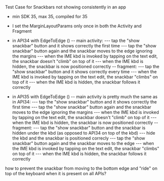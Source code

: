 Test Case for Snackbars not showing consistently in an app
- min SDK 35, max 35, compiled for 35
- I set the MarginLayoutParams only once in both the Activity and Fragment

- in API34 with EdgeToEdge ()
-- main activity:
--- tap the "show snackbar" button and it shows correctly the first time
--- tap the "show snackbar" button again and the snackbar moves to the edge ignoring the margins
--- when the IME kbd is invoked by tapping on the text edit, the snackbar doesn't "climb" on top of it
--- when the IME kbd is hidden, the snackbar is now positioned correctly
-- fragment:
--- tap the "show snackbar" button and it shows correctly every time
--- when the IME kbd is invoked by tapping on the text edit, the snackbar "climbs" on top of it
--- when the IME kbd is hidden, the snackbar follows it correctly

- in API35 with EdgeToEdge ()
-- main activity is pretty much the same as in API34:
--- tap the "show snackbar" button and it shows correctly the first time
--- tap the "show snackbar" button again and the snackbar moves to the edge ignoring the margins
--- when the IME kbd is invoked by tapping on the text edit, the snackbar doesn't "climb" on top of it
--- when the IME kbd is hidden, the snackbar is now positioned correctly
-- fragment:
--- tap the "show snackbar" button and the snackbar is hidden under the kbd (as opposed to API34 on top of the kbd)
--- hide the kbd and the snackbar is positioned correcly
--- tap the "show snackbar" button again and the snackbar moves to the edge
--- when the IME kbd is invoked by tapping on the text edit, the snackbar "climbs" on top of it
--- when the IME kbd is hidden, the snackbar follows it correctly

how to prevent the snackbar from moving to the bottom edge and "ride" on top of the keyboard when it is present on all APIs?


